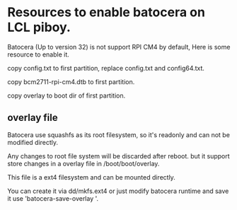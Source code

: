# Resources to enable batocera on LCL piboy.

Batocera (Up to version 32) is not support RPI CM4 by default, Here is some resource to enable it.

copy config.txt to first partition, replace config.txt and config64.txt. 

copy bcm2711-rpi-cm4.dtb to first partition.

copy overlay to boot dir of first partition.


## overlay file
Batocera use squashfs as its root filesystem, so it's readonly and can not be modified directly. 

Any changes to root file system will be discarded after reboot. but it support store changes in a overlay file in /boot/boot/overlay.

This file is a ext4 filesystem and can be mounted directly.

You can create it via dd/mkfs.ext4 or just modify batocera runtime and save it use 'batocera-save-overlay <size>'.


